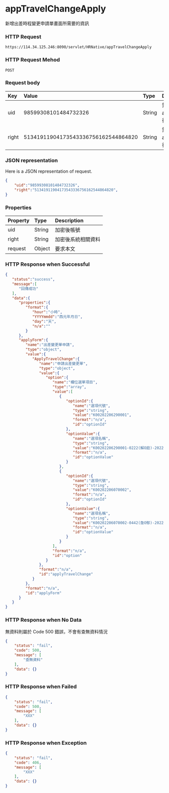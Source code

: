 # appTravelChangeApply
新增出差時程變更申請單畫面所需要的資訊

### HTTP Request
```
https://114.34.125.246:8090/servlet/HRNative/appTravelChangeApply
```

### HTTP Request Mehod
```
POST
```

### Request body
| Key | Value | Type | Description |
|:----------|:-------------|:-----|:------------|
| uid | 98599308101484732326 | String | 需透過appLogin取得
| right | 51341911904173543336756162544864820 | String | 需透過appLogin取得 |

### JSON representation
Here is a JSON representation of request.
```json
{
    "uid":"98599308101484732326",
    "right":"51341911904173543336756162544864820",
}
```

### Properties
| Property | Type | Description |
|:---------|:-----|:------------|
| uid   | String | 加密後帳號 |
| right | String | 加密後系統相關資料 |
| request | Object | 要求本文 |

### HTTP Response when Successful
```json
{
   "status":"success",
   "message":[
      "回傳成功"
   ],
   "data":{
      "properties":{
         "format":{
            "hour":"小時",
            "YYYYmmdd":"西元年月日",
            "day":"天",
            "n/a":""
         }
      },
      "applyForm":{
         "name":"出差變更單申請",
         "type":"object",
         "value":{
            "ApplyTravelChange":{
               "name":"申請出差變更單",
               "type":"object",
               "value":{
                  "option":{
                     "name":"欄位選單項目",
                     "type":"array",
                     "value":[
                        {
                           "optionId":{
                              "name":"選項代號",
                              "type":"string",
                              "value":"K00202206290001",
                              "format":"n/a",
                              "id":"optionId"
                           },
                           "optionValue":{
                              "name":"選項名稱",
                              "type":"string",
                              "value":"K00202206290001-0222(解O庭)-20220629",
                              "format":"n/a",
                              "id":"optionValue"
                           }
                        },
                        {
                           "optionId":{
                              "name":"選項代號",
                              "type":"string",
                              "value":"K00202206070002",
                              "format":"n/a",
                              "id":"optionId"
                           },
                           "optionValue":{
                              "name":"選項名稱",
                              "type":"string",
                              "value":"K00202206070002-0442(詹O郁)-20220609",
                              "format":"n/a",
                              "id":"optionValue"
                           }
                        }
                     ],
                     "format":"n/a",
                     "id":"option"
                  }
               },
               "format":"n/a",
               "id":"applyTravelChange"
            }
         },
         "format":"n/a",
         "id":"applyForm"
      }
   }
}
```

### HTTP Response when No Data 
無資料則屬於 Code 500 錯誤，不會有查無資料情況
```json
{
    "status": "fail",
    "code": 500,
    "message": [
        "查無資料"
    ],
    "data": {}
}
```

### HTTP Response when Failed
```json
{
    "status": "fail",
    "code": 500,
    "message": [
        "XXX"
    ],
    "data": {}
}
```

### HTTP Response when Exception
```json
{
    "status": "fail",
    "code": 406,
    "message": [
        "XXX"
    ],
    "data": {}
}
```
